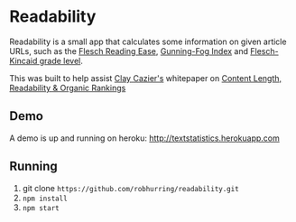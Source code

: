 # Readability

Readability is a small app that calculates some information on given article URLs, such as the [Flesch Reading Ease](http://en.wikipedia.org/wiki/Flesch%E2%80%93Kincaid_readability_tests), [Gunning-Fog Index](http://en.wikipedia.org/wiki/Gunning_fog_index) and [Flesch-Kincaid grade level](http://en.wikipedia.org/wiki/Flesch%E2%80%93Kincaid_readability_tests#Flesch.E2.80.93Kincaid_Grade_Level).

This was built to help assist [Clay Cazier's](http://www.claycazier.com/) whitepaper on [Content Length, Readability & Organic Rankings](http://www.pmdigital.com/blog/2014/01/content-length-readability-organic-rankings/)

## Demo

A demo is up and running on heroku: http://textstatistics.herokuapp.com

## Running

1. git clone `https://github.com/robhurring/readability.git`
2. `npm install`
3. `npm start`

